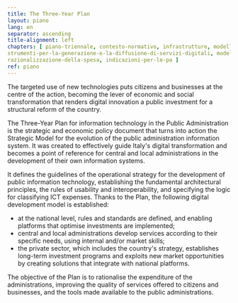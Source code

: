 ```yaml
---
title: The Three-Year Plan
layout: piano
lang: en
separator: ascending
title-alignment: left
chapters: [ piano-triennale, contesto-normativo, infrastrutture, modello-di-interoperabilita, dati-della-pa, piattaforme, ecosistemi, sicurezza,
strumenti-per-la-generazione-e-la-diffusione-di-servizi-digitali, modelli-e-strumenti-innovazione, governare-la-trasformazione-digitale, 
razionalizzazione-della-spesa, indicazioni-per-le-pa ]
ref: piano
---
```

The targeted use of new technologies puts citizens and businesses at the centre of the action, becoming the lever of economic and social transformation that renders digital innovation a public investment for a structural reform of the country.

The Three-Year Plan for information technology in the Public Administration is the strategic and economic policy document that turns into action the Strategic Model for the evolution of the public administration information system. It was created to effectively guide Italy&#39;s digital transformation and becomes a point of reference for central and local administrations in the development of their own information systems. 

It defines the guidelines of the operational strategy for the development of public information technology, establishing the fundamental architectural principles, the rules of usability and interoperability, and specifying the logic for classifying ICT expenses. Thanks to the Plan, the following digital development model is established:
 
- at the national level, rules and standards are defined, and enabling platforms that optimise investments are implemented;
- central and local administrations develop services according to their specific needs, using internal and/or market skills;
- the private sector, which includes the country's strategy, establishes long-term investment programs and exploits new market opportunities by creating solutions that integrate with national platforms. 
 
The objective of the Plan is to rationalise the expenditure of the administrations, improving the quality of services offered to citizens and businesses, and the tools made available to the public administrations.
